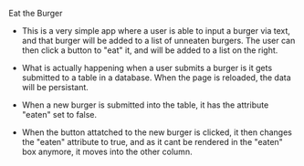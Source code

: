 Eat the Burger
- This is a very simple app where a user is able to input a burger via text, and that burger will be added to a list of unneaten burgers. The user can then click a button to "eat" it, and will be added to a list on the right.

- What is actually happening when a user submits a burger is it gets submitted to a table in a database. When the page is reloaded, the data will be persistant.

- When a new burger is submitted into the table, it has the attribute "eaten" set to false.

- When the button attatched to the new burger is clicked, it then changes the "eaten" attribute to true, and as it cant be rendered in the "eaten" box anymore, it moves into the other column.